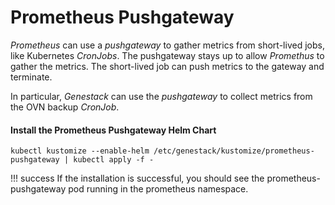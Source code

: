 # Prometheus Pushgateway

_Prometheus_ can use a _pushgateway_ to gather metrics from short-lived jobs, like
Kubernetes _CronJobs_. The pushgateway stays up to allow _Promethus_ to gather
the metrics. The short-lived job can push metrics to the gateway and terminate.

In particular, _Genestack_ can use the _pushgateway_ to collect metrics from
the OVN backup _CronJob_.

#### Install the Prometheus Pushgateway Helm Chart


``` shell
kubectl kustomize --enable-helm /etc/genestack/kustomize/prometheus-pushgateway | kubectl apply -f -
```

!!! success
    If the installation is successful, you should see the prometheus-pushgateway pod running in the prometheus namespace.
